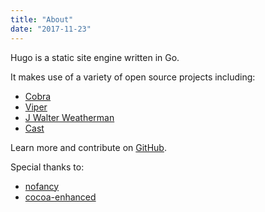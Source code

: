 ```yaml
---
title: "About"
date: "2017-11-23"
---
```


Hugo is a static site engine written in Go.


It makes use of a variety of open source projects including:

* [Cobra](https://github.com/spf13/cobra)
* [Viper](https://github.com/spf13/viper)
* [J Walter Weatherman](https://github.com/spf13/jWalterWeatherman)
* [Cast](https://github.com/spf13/cast)

Learn more and contribute on [GitHub](https://github.com/gohugoio).

Special thanks to:

* [nofancy](https://github.com/gizak/nofancy)
* [cocoa-enhanced](https://github.com/mtn/cocoa-eh-hugo-theme)
